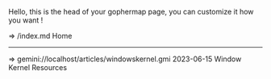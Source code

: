 Hello, this is the head of your gophermap page, you can
customize it how you want !

=>   /index.md Home

------------------------------------------------------------------
=> gemini://localhost/articles/windowskernel.gmi 2023-06-15 Window Kernel Resources
